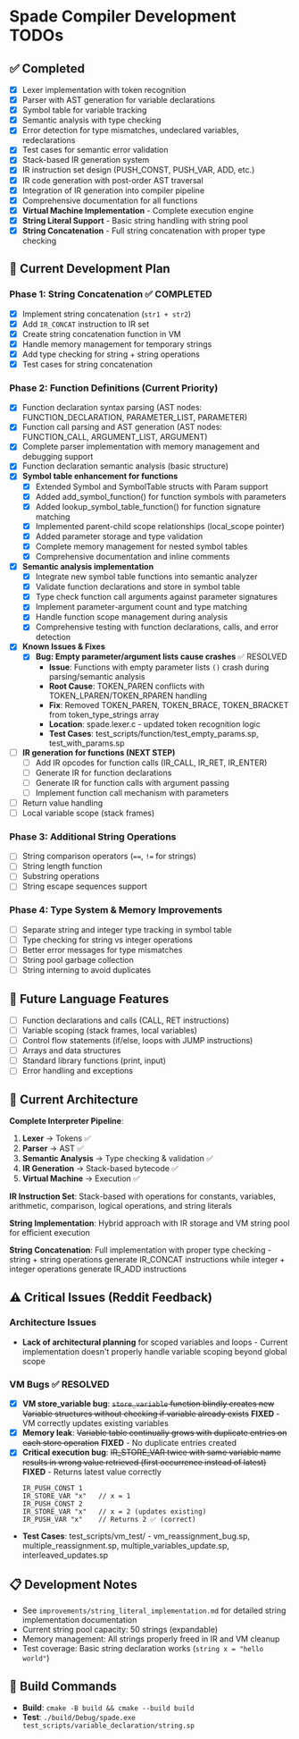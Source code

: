 # Spade Compiler Development TODOs

## ✅ Completed
- [x] Lexer implementation with token recognition
- [x] Parser with AST generation for variable declarations  
- [x] Symbol table for variable tracking
- [x] Semantic analysis with type checking
- [x] Error detection for type mismatches, undeclared variables, redeclarations
- [x] Test cases for semantic error validation
- [x] Stack-based IR generation system
- [x] IR instruction set design (PUSH_CONST, PUSH_VAR, ADD, etc.)
- [x] IR code generation with post-order AST traversal
- [x] Integration of IR generation into compiler pipeline
- [x] Comprehensive documentation for all functions
- [x] **Virtual Machine Implementation** - Complete execution engine
- [x] **String Literal Support** - Basic string handling with string pool
- [x] **String Concatenation** - Full string concatenation with proper type checking

## 🔄 Current Development Plan

### Phase 1: String Concatenation ✅ COMPLETED
- [x] Implement string concatenation (`str1 + str2`)
- [x] Add `IR_CONCAT` instruction to IR set
- [x] Create string concatenation function in VM
- [x] Handle memory management for temporary strings
- [x] Add type checking for string + string operations
- [x] Test cases for string concatenation

### Phase 2: Function Definitions (Current Priority)
- [x] Function declaration syntax parsing (AST nodes: FUNCTION_DECLARATION, PARAMETER_LIST, PARAMETER)
- [x] Function call parsing and AST generation (AST nodes: FUNCTION_CALL, ARGUMENT_LIST, ARGUMENT)
- [x] Complete parser implementation with memory management and debugging support
- [x] Function declaration semantic analysis (basic structure)
- [x] **Symbol table enhancement for functions**
  - [x] Extended Symbol and SymbolTable structs with Param support
  - [x] Added add_symbol_function() for function symbols with parameters
  - [x] Added lookup_symbol_table_function() for function signature matching
  - [x] Implemented parent-child scope relationships (local_scope pointer)
  - [x] Added parameter storage and type validation
  - [x] Complete memory management for nested symbol tables
  - [x] Comprehensive documentation and inline comments
- [x] **Semantic analysis implementation**
  - [x] Integrate new symbol table functions into semantic analyzer
  - [x] Validate function declarations and store in symbol table
  - [x] Type check function call arguments against parameter signatures
  - [x] Implement parameter-argument count and type matching
  - [x] Handle function scope management during analysis
  - [x] Comprehensive testing with function declarations, calls, and error detection
- [x] **Known Issues & Fixes**
  - [x] **Bug: Empty parameter/argument lists cause crashes** ✅ RESOLVED
    - **Issue**: Functions with empty parameter lists `()` crash during parsing/semantic analysis
    - **Root Cause**: TOKEN_PAREN conflicts with TOKEN_LPAREN/TOKEN_RPAREN handling
    - **Fix**: Removed TOKEN_PAREN, TOKEN_BRACE, TOKEN_BRACKET from token_type_strings array
    - **Location**: spade.lexer.c - updated token recognition logic
    - **Test Cases**: test_scripts/function/test_empty_params.sp, test_with_params.sp
- [ ] **IR generation for functions (NEXT STEP)**
  - [ ] Add IR opcodes for function calls (IR_CALL, IR_RET, IR_ENTER)
  - [ ] Generate IR for function declarations
  - [ ] Generate IR for function calls with argument passing
  - [ ] Implement function call mechanism with parameters
- [ ] Return value handling
- [ ] Local variable scope (stack frames)

### Phase 3: Additional String Operations
- [ ] String comparison operators (`==`, `!=` for strings)
- [ ] String length function
- [ ] Substring operations
- [ ] String escape sequences support

### Phase 4: Type System & Memory Improvements
- [ ] Separate string and integer type tracking in symbol table
- [ ] Type checking for string vs integer operations
- [ ] Better error messages for type mismatches
- [ ] String pool garbage collection
- [ ] String interning to avoid duplicates

## 🚀 Future Language Features
- [ ] Function declarations and calls (CALL, RET instructions)
- [ ] Variable scoping (stack frames, local variables)
- [ ] Control flow statements (if/else, loops with JUMP instructions)
- [ ] Arrays and data structures
- [ ] Standard library functions (print, input)
- [ ] Error handling and exceptions

## 📝 Current Architecture
**Complete Interpreter Pipeline**:
1. **Lexer** → Tokens ✅
2. **Parser** → AST ✅
3. **Semantic Analysis** → Type checking & validation ✅
4. **IR Generation** → Stack-based bytecode ✅
5. **Virtual Machine** → Execution ✅

**IR Instruction Set**: Stack-based with operations for constants, variables, arithmetic, comparison, logical operations, and string literals

**String Implementation**: Hybrid approach with IR storage and VM string pool for efficient execution

**String Concatenation**: Full implementation with proper type checking - string + string operations generate IR_CONCAT instructions while integer + integer operations generate IR_ADD instructions

## ⚠️ Critical Issues (Reddit Feedback)

### Architecture Issues
- **Lack of architectural planning** for scoped variables and loops - Current implementation doesn't properly handle variable scoping beyond global scope

### VM Bugs ✅ RESOLVED
- [x] **VM store_variable bug**: ~~`store_variable` function blindly creates new Variable structures without checking if variable already exists~~ **FIXED** - VM correctly updates existing variables
- [x] **Memory leak**: ~~Variable table continually grows with duplicate entries on each store operation~~ **FIXED** - No duplicate entries created  
- [x] **Critical execution bug**: ~~IR_STORE_VAR twice with same variable name results in wrong value retrieved (first occurrence instead of latest)~~ **FIXED** - Returns latest value correctly
  ```
  IR_PUSH_CONST 1
  IR_STORE_VAR "x"   // x = 1
  IR_PUSH_CONST 2  
  IR_STORE_VAR "x"   // x = 2 (updates existing)
  IR_PUSH_VAR "x"    // Returns 2 ✅ (correct)
  ```
- **Test Cases**: test_scripts/vm_test/ - vm_reassignment_bug.sp, multiple_reassignment.sp, multiple_variables_update.sp, interleaved_updates.sp

## 📋 Development Notes
- See `improvements/string_literal_implementation.md` for detailed string implementation documentation
- Current string pool capacity: 50 strings (expandable)
- Memory management: All strings properly freed in IR and VM cleanup
- Test coverage: Basic string declaration works (`string x = "hello world"`)

## 🔧 Build Commands
- **Build**: `cmake -B build && cmake --build build`
- **Test**: `./build/Debug/spade.exe test_scripts/variable_declaration/string.sp`
